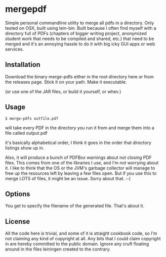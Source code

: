 # mergepdf

Simple personal commandline utility to merge all pdfs in a directory. Only tested on OSX, built using lein-bin. Built because I often find myself with a directory full of PDFs (chapters of bigger writing project, anonymized student work that needs to be compiled and shared, etc.) that need to be merged and it's an annoying hassle to do it with big icky GUI apps or web services.

## Installation

Download the binary merge-pdfs either in the root directory here or from the releases page.  Stick it on your path. Make it executable. 

(or use one of the JAR files, or build it yourself, or whev.)

## Usage

    $ merge-pdfs outfile.pdf

will take every PDF in the directory you run it from and merge them into a file called output.pdf

it's basically alphabetical order, I think it goes in the order that directory listings show up in.

Also, it will produce a bunch of PDFBox warnings about not closing PDF files. This comes from one of the libraries I use, and I'm not worrying about it.  I like to think that the OS or the JVM's garbage collector will manage to free up the resources left by leaving a few files open. But if you use this to merge LOTS of files, it might be an issue. Sorry about that. :-(

## Options

You get to specify the filename of the generated file. That's about it.

## License

All the code here is trivial, and some of it is straight cookbook code, so I'm not claiming any kind of copyright at all. Any bits that I could claim copyright in are hereby committed to the public domain. Ignore any cruft floating around in the files leiningen created to the contrary.